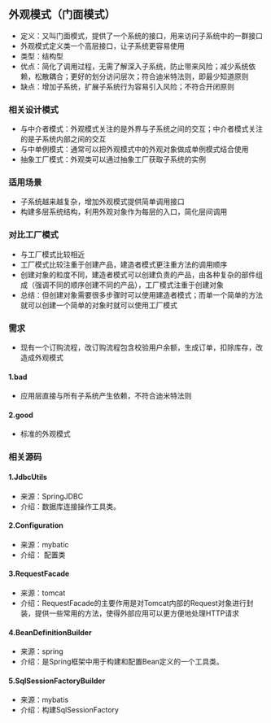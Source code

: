 ## 外观模式（门面模式）
* 定义：又叫门面模式，提供了一个系统的接口，用来访问子系统中的一群接口
* 外观模式定义类一个高层接口，让子系统更容易使用
* 类型：结构型
* 优点：简化了调用过程，无需了解深入子系统，防止带来风险；减少系统依赖，松散耦合；更好的划分访问层次；符合迪米特法则，即最少知道原则
* 缺点：增加子系统，扩展子系统行为容易引入风险；不符合开闭原则

### 相关设计模式
* 与中介者模式：外观模式关注的是外界与子系统之间的交互；中介者模式关注的是子系统内部之间的交互
* 与中单例模式：通常可以把外观模式中的外观对象做成单例模式结合使用
* 抽象工厂模式：外观类可以通过抽象工厂获取子系统的实例

### 适用场景
* 子系统越来越复杂，增加外观模式提供简单调用接口
* 构建多层系统结构，利用外观对象作为每层的入口，简化层间调用

### 对比工厂模式
* 与工厂模式比较相近
* 工厂模式比较注重于创建产品，建造者模式更注重方法的调用顺序
* 创建对象的粒度不同，建造者模式可以创建负责的产品，由各种复杂的部件组成（强调不同的顺序创建不同的产品），工厂模式注重于创建对象
* 总结：但创建对象需要很多步骤时可以使用建造者模式；而单一个简单的方法就可以创建一个简单的对象时就可以使用工厂模式

### 需求
* 现有一个订购流程，改订购流程包含校验用户余额，生成订单，扣除库存，改造成外观模式

#### 1.bad
* 应用层直接与所有子系统产生依赖，不符合迪米特法则
#### 2.good
* 标准的外观模式

### 相关源码
#### 1.JdbcUtils
* 来源：SpringJDBC
* 介绍：数据库连接操作工具类。
#### 2.Configuration
* 来源：mybatic
* 介绍： 配置类
#### 3.RequestFacade
* 来源：tomcat
* 介绍：RequestFacade的主要作用是对Tomcat内部的Request对象进行封装，提供一些常用的方法，使得外部应用可以更方便地处理HTTP请求
#### 4.BeanDefinitionBuilder
* 来源：spring
* 介绍：是Spring框架中用于构建和配置Bean定义的一个工具类。
#### 5.SqlSessionFactoryBuilder
* 来源：mybatis
* 介绍：构建SqlSessionFactory
